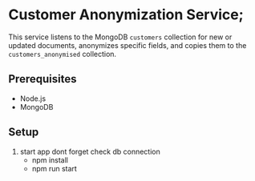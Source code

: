 # Customer Anonymization Service;

This service listens to the MongoDB `customers` collection for new or updated documents, anonymizes specific fields, and copies them to the `customers_anonymised` collection.

## Prerequisites

- Node.js
- MongoDB

## Setup

1. start app
 dont forget check db connection
   - npm install
   - npm run start



